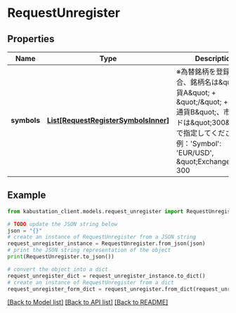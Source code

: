 # RequestUnregister


## Properties

Name | Type | Description | Notes
------------ | ------------- | ------------- | -------------
**symbols** | [**List[RequestRegisterSymbolsInner]**](RequestRegisterSymbolsInner.md) | ※為替銘柄を登録する場合、銘柄名は\&quot;通貨A\&quot; + \&quot;/\&quot; + \&quot;通貨B\&quot;、市場コードは\&quot;300\&quot;で指定してください。 例：&#39;Symbol&#39;: &#39;EUR/USD&#39;, \&quot;Exchange\&quot;: 300 | [optional] 

## Example

```python
from kabustation_client.models.request_unregister import RequestUnregister

# TODO update the JSON string below
json = "{}"
# create an instance of RequestUnregister from a JSON string
request_unregister_instance = RequestUnregister.from_json(json)
# print the JSON string representation of the object
print(RequestUnregister.to_json())

# convert the object into a dict
request_unregister_dict = request_unregister_instance.to_dict()
# create an instance of RequestUnregister from a dict
request_unregister_form_dict = request_unregister.from_dict(request_unregister_dict)
```
[[Back to Model list]](../README.md#documentation-for-models) [[Back to API list]](../README.md#documentation-for-api-endpoints) [[Back to README]](../README.md)


